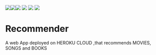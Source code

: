 <img src=https://img.shields.io/badge/build%20with-python-yellow><img src="https://img.shields.io/badge/-machine Learning-yellow"><img src="https://img.shields.io/badge/-HTML5-orange"> <img src="https://img.shields.io/badge/-Streamlit-blueviolet"> <img src=https://img.shields.io/badge/-Streamlit-Cloud-green> <img src="https://img.shields.io/badge/deployed%20in-Heroku-blue"> 

# Recommender
A web App deployed on HEROKU CLOUD ,that recommends MOVIES, SONGS and BOOKS
